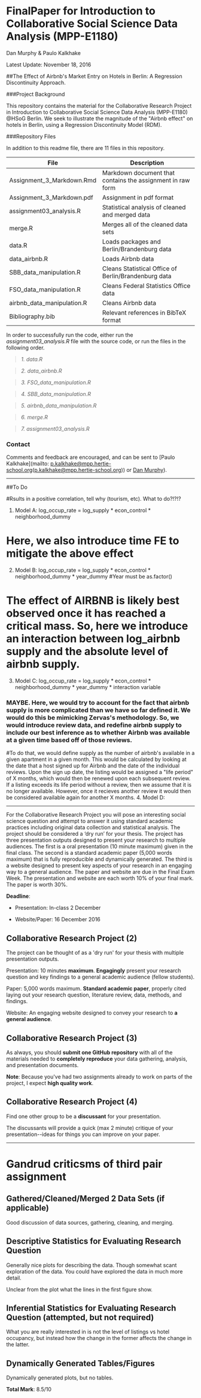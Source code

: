 # FinalPaper for Introduction to Collaborative Social Science Data Analysis (MPP-E1180)

Dan Murphy & Paulo Kalkhake

Latest Update: November 18, 2016

##The Effect of Airbnb's Market Entry on Hotels in Berlin: A Regression Discontinuity Approach.

###Project Background

This repository contains the material for the Collaborative Research Project in Introduction to Collaborative Social Science Data Analysis (MPP-E1180) @HSoG Berlin. We seek to illustrate the magnitude of the "Airbnb effect" on hotels in Berlin, using a Regression Discontinuity Model (RDM).

###Repository Files

In addition to this readme file, there are 11 files in this repository.

| File                    | Description |
| ----------------------- | --------------------- | 
| Assignment_3_Markdown.Rmd    | Markdown document that contains the assignment in raw form | 
| Assignment_3_Markdown.pdf  | Assignment in pdf format  |
| assignment03_analysis.R  | Statistical analysis of cleaned and merged data  |
| merge.R  | Merges all of the cleaned data sets  |
| data.R | Loads packages and Berlin/Brandenburg data  |
| data_airbnb.R | Loads Airbnb data  |
| SBB_data_manipulation.R | Cleans Statistical Office of Berlin/Brandenburg data  |
| FSO_data_manipulation.R | Cleans Federal Statistics Office data  |
| airbnb_data_manipulation.R | Cleans Airbnb data  |
| Bibliography.bib | Relevant references in BibTeX format |

In order to successfully run the code, either run the *assignment03_analysis.R* file with the source code, or run the files in the following order. 

> *1. data.R*

> *2. data_airbnb.R*

> *3. FSO_data_manipulation.R*

> *4. SBB_data_manipulation.R*

> *5. airbnb_data_manipulation.R*

> *6. merge.R*

> *7. assignment03_analysis.R*

### Contact
Comments and feedback are encouraged, and can be sent to [Paulo Kalkhake](mailto: p.kalkhake@mpp.hertie-school.org(p.kalkhake@mpp.hertie-school.org)) or [Dan Murphy](mailto:danieljmurphy01@gmail.com)).


________

##To Do

#Rsults in a positive correlation, tell why (tourism, etc). What to do?!?!? 
1. Model A: log_occup_rate = log_supply * econ_control * neighborhood_dummy

# Here, we also introduce time FE to mitigate the above effect
2. Model B: log_occup_rate = log_supply * econ_control * neighborhood_dummy * year_dummy 
#Year must be as.factor()

# The effect of AIRBNB is likely best observed once it has reached a critical mass. So, here we introduce an interaction between log_airbnb supply and the absolute level of airbnb supply.
3. Model C: log_occup_rate = log_supply * econ_control * neighborhood_dummy * year_dummy * interaction variable

### MAYBE. Here, we would try to account for the fact that airbnb supply is more complicated than we have so far defined it. We would do this be mimicking Zervas's methodology. So, we would introduce review data, and redefine airbnb supply to include our best inference as to whether Airbnb was available at a given time based off of those reviews. 
#To do that, we would define supply as the number of airbnb's available in a given apartment in a given month. This would be calculated by looking at the date that a host signed up for Airbnb and the date of the individual reviews. Upon the sign up date, the listing would be assigned a "life period" of X months, which would then be renewed upon each subsequent review. If a listing exceeds its life period without a review, then we assume that it is no longer available. However, once it recieves another review it would then be considered available again for another X months. 
4. Model D: 



__________________________________________
For the Collaborative Research Project you will pose an interesting social science question and attempt to answer it using standard academic practices including original data collection and statistical analysis. The project should be considered a ‘dry run’ for your thesis. The project has three presentation outputs designed to present your research to multiple audiences. The first is a oral presentation (10 minute maximum) given in the final class. The second is a standard academic paper (5,000 words maximum) that is fully reproducible and dynamically generated. The third is a website designed to present key aspects of your research in an engaging way to a general audience. The paper and website are due in the Final Exam Week. The presentation and website are each worth 10% of your final mark. The paper is worth 30%.

**Deadline**:

- Presentation: In-class 2 December

- Website/Paper: 16 December 2016

## Collaborative Research Project (2)

The project can be thought of as a 'dry run' for your thesis with multiple 
presentation outputs.

Presentation: 10 minutes **maximum**. **Engagingly** present your research
question and key findings to a general academic audience (fellow students).

Paper: 5,000 words maximum. **Standard academic paper**, properly cited laying out
your research question, literature review, data, methods, and findings.

Website: An engaging website designed to convey your research to **a general
audience**.

## Collaborative Research Project (3)

As always, you should **submit one GitHub repository** with all of the
materials needed to **completely reproduce** your data gathering, analysis, and
presentation documents.

**Note**: Because you've had two assignments already to work on parts of the
project, I expect **high quality work**.

## Collaborative Research Project (4)

Find one other group to be a **discussant** for your presentation.

The discussants will provide a quick (max 2 minute) critique of your 
presentation--ideas for things you can improve on your paper.


________________
# Gandrud criticsms of third pair assignment

## Gathered/Cleaned/Merged 2 Data Sets (if applicable)

Good discussion of data sources, gathering, cleaning, and merging.

## Descriptive Statistics for Evaluating Research Question

Generally nice plots for describing the data. Though somewhat scant exploration of the data. You could have explored the data in much more detail.

Unclear from the plot what the lines in the first figure show.

## Inferential Statistics for Evaluating Research Question (attempted, but not required)

What you are really interested in is not the level of listings vs hotel occupancy, but instead how the change in the former affects the change in the latter.

## Dynamically Generated Tables/Figures

Dynamically generated plots, but no tables.



**Total Mark**:  8.5/10